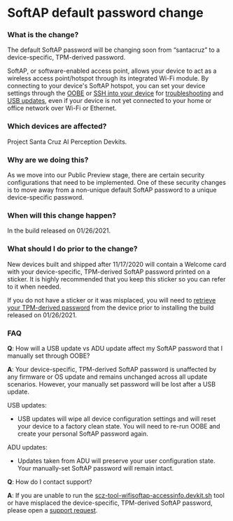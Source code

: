 # SoftAP default password change

### What is the change?

The default SoftAP password will be changing soon from “santacruz” to a device-specific, TPM-derived password.

SoftAP, or software-enabled access point, allows your device to act as a wireless access point/hotspot through its integrated Wi-Fi module. By connecting to your device's SoftAP hotspot, you can set your device settings through the [OOBE](https://github.com/microsoft/Project-Santa-Cruz-Preview/blob/main/user-guides/getting_started/oobe.md) or [SSH into your device](https://github.com/microsoft/Project-Santa-Cruz-Preview/blob/main/user-guides/general/troubleshooting/ssh_and_serial_connection_setup.md) for [troubleshooting](https://github.com/microsoft/Project-Santa-Cruz-Preview/blob/main/user-guides/general/troubleshooting/general_devkit_troubleshooting.md) and [USB updates](https://github.com/microsoft/Project-Santa-Cruz-Preview/blob/main/user-guides/updating/usb_updating.md), even if your device is not yet connected to your home or office network over Wi-Fi or Ethernet.

### Which devices are affected?

Project Santa Cruz AI Perception Devkits.

### Why are we doing this?

As we move into our Public Preview stage, there are certain security configurations that need to be implemented. One of these security changes is to move away from a non-unique default SoftAP password to a unique device-specific password.

### When will this change happen?

In the build released on 01/26/2021.

### What should I do prior to the change?

New devices built and shipped after 11/17/2020 will contain a Welcome card with your device-specific, TPM-derived SoftAP password printed on a sticker. It is highly recommended that you keep this sticker so you can refer to it when needed.

If you do not have a sticker or it was misplaced, you will need to [retrieve your TPM-derived password](https://github.com/microsoft/Project-Santa-Cruz-Preview/blob/main/tools/SoftAP-access-info-tool/README.md) from the device prior to installing the build released on 01/26/2021.  

### FAQ

**Q**: How will a USB update vs ADU update affect my SoftAP password that I manually set through OOBE?

**A**: Your device-specific, TPM-derived SoftAP password is unaffected by any firmware or OS update and remains unchanged across all update scenarios. However, your manually set password will be lost after a USB update.

USB updates:

- USB updates will wipe all device configuration settings and will reset your device to a factory clean state.  You will need to re-run OOBE and create your personal SoftAP password again.

ADU updates:

- Updates taken from ADU will preserve your user configuration state. Your manually-set SoftAP password will remain intact.

**Q**: How do I contact support?

**A**: If you are unable to run the [scz-tool-wifisoftap-accessinfo.devkit.sh](https://github.com/microsoft/Project-Santa-Cruz-Preview/tree/main/tools/SoftAP-access-info-tool) tool or have misplaced the device-specific, TPM-derived SoftAP password, please open a [support request](https://github.com/microsoft/Project-Santa-Cruz-Preview/blob/main/user-guides/general/get-support.md).
